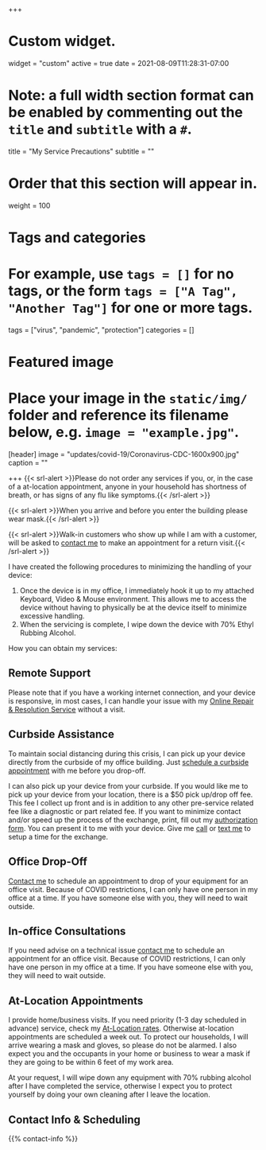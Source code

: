 +++
# Custom widget.
widget = "custom"
active = true
date = 2021-08-09T11:28:31-07:00

# Note: a full width section format can be enabled by commenting out the `title` and `subtitle` with a `#`.
title = "My Service Precautions"
subtitle = ""
# Order that this section will appear in.
weight = 100

# Tags and categories
# For example, use `tags = []` for no tags, or the form `tags = ["A Tag", "Another Tag"]` for one or more tags.
tags = ["virus", "pandemic", "protection"]
categories = []

# Featured image
# Place your image in the `static/img/` folder and reference its filename below, e.g. `image = "example.jpg"`.
[header]
image = "updates/covid-19/Coronavirus-CDC-1600x900.jpg"
caption = ""

+++
{{< srl-alert >}}Please do not order any services if you, or, in the case of a at-location appointment, anyone in your household has shortness of breath, or has signs of any flu like symptoms.{{< /srl-alert >}}

{{< srl-alert >}}When you arrive and before you enter the building please wear mask.{{< /srl-alert >}}


{{< srl-alert >}}Walk-in customers who show up while I am with a customer, will be asked to <a href="/#contact">contact me</a> to make an appointment for a return visit.{{< /srl-alert >}}

I have created the following procedures to minimizing the handling of your device: 

 
1. Once the device is in my office, I immediately hook it up to my attached Keyboard, Video & Mouse environment. This allows me to access the device without having to physically be at the device itself to minimize excessive handling. 
2. When the servicing is complete, I wipe down the device with 70% Ethyl Rubbing Alcohol.

How you can obtain my services:

## Remote Support
Please note that if you have a working internet connection, and your device is responsive, in most cases, I can handle your issue with my <a href="/services/computer/assistance/online">Online Repair & Resolution Service</a> without a visit.

## Curbside Assistance
To maintain social distancing during this crisis, I can pick up your device directly from the curbside of my office building. Just [schedule a curbside appointment](/#contact) with me before you drop-off.

I can also pick up your device from your curbside. If you would like me to pick up your device from your location, there is a $50 pick up/drop off fee. This fee I collect up front and is in addition to any other pre-service related fee like a diagnostic or part related fee. If you want to minimize contact and/or speed up the process of the exchange, print, fill out my [authorization form](https://www.dropbox.com/s/odow1lxexadhd0a/srl-authorization-form_savable.pdf?dl=0). You can present it to me with your device. Give me [call](/services/computer/assistance/phone/) or [text me](/services/computer/assistance/phone/) to setup a time for the exchange.

## Office Drop-Off
[Contact me](/#contact) to schedule an appointment to drop of your equipment for an office visit. Because of COVID restrictions, I can only have one person in my office at a time. If you have someone else with you, they will need to wait outside.

## In-office Consultations 
If you need advise on a technical issue [contact me](/#contact) to schedule an appointment for an office visit. Because of COVID restrictions, I can only have one person in my office at a time. If you have someone else with you, they will need to wait outside.

## At-Location Appointments
I provide home/business visits. If you need priority (1-3 day scheduled in advance) service, check my [At-Location rates](/#service-consultation-rates). Otherwise at-location appointments are scheduled a week out. To protect our households, I will arrive wearing a mask and gloves, so please do not be alarmed. I also expect you and the occupants in your home or business to wear a mask if they are going to be within 6 feet of my work area. 

At your request, I will wipe down any equipment with 70% rubbing alcohol after I have completed the service, otherwise I expect you to protect yourself by doing your own cleaning after I leave the location.

## Contact Info & Scheduling
{{% contact-info %}}